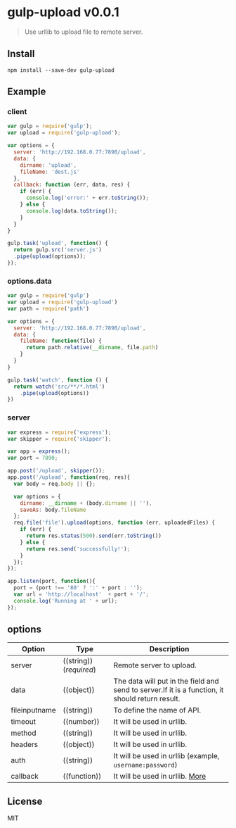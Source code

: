 # gulp-upload v0.0.1

> Use urllib to upload file to remote server.


## Install

```
npm install --save-dev gulp-upload
```


## Example

### client

```js
var gulp = require('gulp');
var upload = require('gulp-upload');

var options = {
  server: 'http://192.168.0.77:7890/upload',
  data: {
    dirname: 'upload',
    fileName: 'dest.js'
  },
  callback: function (err, data, res) {
    if (err) {
      console.log('error:' + err.toString());
    } else {
      console.log(data.toString());
    }
  }
}

gulp.task('upload', function() {
  return gulp.src('server.js')
  .pipe(upload(options));
});
```

### options.data
```js
var gulp = require('gulp')
var upload = require('gulp-upload')
var path = require('path')

var options = {
  server: 'http://192.168.0.77:7890/upload',
  data: {
    fileName: function(file) {
      return path.relative(__dirname, file.path)
    }
  }
}

gulp.task('watch', function () {
  return watch('src/**/*.html')
    .pipe(upload(options))
})
```

### server

```js
var express = require('express');
var skipper = require('skipper');

var app = express();
var port = 7890;

app.post('/upload', skipper());
app.post('/upload', function(req, res){
  var body = req.body || {};

  var options = {
    dirname: __dirname + (body.dirname || ''),
    saveAs: body.fileName
  };
  req.file('file').upload(options, function (err, uploadedFiles) {
    if (err) {
      return res.status(500).send(err.toString())
    } else {
      return res.send('successfully!');
    }
  });
});

app.listen(port, function(){
  port = (port !== '80' ? ':' + port : '');
  var url = 'http://localhost'  + port + '/';
  console.log('Running at ' + url);
});
```

## options
Option     | Type                             | Description
---------- | -------------------------------- | --------------
server     | ((string))(_required_)           | Remote server to upload.
data       | ((object))                       | The data will put in the field and send to server.If it is a function, it should return result.
fileinputname | ((string))                    | To define the name of API.
timeout    | ((number))                       | It will be used in urllib.
method     | ((string))                       | It will be used in urllib.
headers    | ((object))                       | It will be used in urllib.
auth       | ((string))                       | It will be used in urllib (example, `username:password`)
callback   | ((function))                     | It will be used in urllib. [More](https://github.com/node-modules/urllib)

## License

MIT
